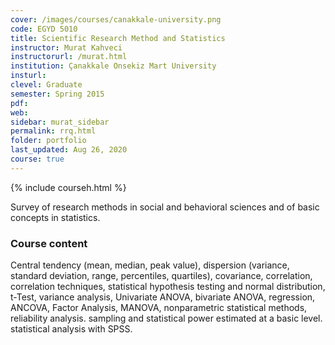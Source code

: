 ```yaml
---
cover: /images/courses/canakkale-university.png
code: EGYD 5010
title: Scientific Research Method and Statistics
instructor: Murat Kahveci
instructorurl: /murat.html
institution: Çanakkale Onsekiz Mart University
insturl:
clevel: Graduate
semester: Spring 2015
pdf:
web:
sidebar: murat_sidebar
permalink: rrq.html
folder: portfolio
last_updated: Aug 26, 2020
course: true
---
```

{% include courseh.html %}

Survey of research methods in social and behavioral sciences and of basic concepts in statistics.

### Course content

Central tendency (mean, median, peak value), dispersion (variance, standard deviation, range, percentiles, quartiles), covariance, correlation, correlation techniques, statistical hypothesis testing and normal distribution, t-Test, variance analysis, Univariate ANOVA, bivariate ANOVA, regression, ANCOVA, Factor Analysis, MANOVA, nonparametric statistical methods, reliability analysis. sampling and statistical power estimated at a basic level. statistical analysis with SPSS.
